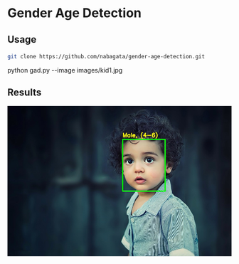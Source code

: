 # Gender Age Detection

## Usage
```bash
git clone https://github.com/nabagata/gender-age-detection.git 
```
python gad.py --image images/kid1.jpg

## Results

![kid1](output.jpg)
